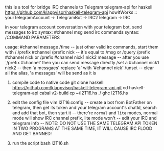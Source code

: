 this is a tool for bridge IRC channels to Telegram
telegram-api for haskell https://github.com/klappvisor/haskell-telegram-api
howItWorks :: yourTelegramAccount -> TelegramBot -> IRC2Telegram -> IRC

in your telegram account conversation with your telegram bot, send messages to irc syntax: #channel msg
send irc commands syntax: /COMMAND PARAMETERS

usage: 
#channel message
/time      -- just other valid irc commands, start them with /
/prefix #channel
/prefix nick    -- it's equal to /msg or /query
/prefix #channel nick or /prefix #channel nick1 nick2
message  -- after you use `/prefix #channel' then you can send message directly
/set a #channel nick1 nick2  -- then 'a messgaes' replace 'a' with '#channel nick'
/unset  -- clear all the alias, 'a messages' will be send as it is

1. compile code to native code
    git clone haskell https://github.com/klappvisor/haskell-telegram-api.git 
    cd haskell-telegram-api
    cabal v2-build
    cp ~/I2T16.hs ./
    ghc I2T16.hs 

2. edit the config file
    vim I2T16.config
    -- create a bot from BotFather on telegram, then get its token and your telegram account's chatId, search and add that bot, then start it
    -- there're `normal` and `lite` modes, normal mode will show IRC channel prefix, lite mode won't
    -- edit your IRC and telegram info
    -- NOTE: DO NOT USE THE SAME TELEGRAM API TOKEN IN TWO PROGRAMS AT THE SAME TIME, IT WILL CAUSE IRC FLOOD AND GET BANNED!

3. run the script
    bash I2T16.sh
